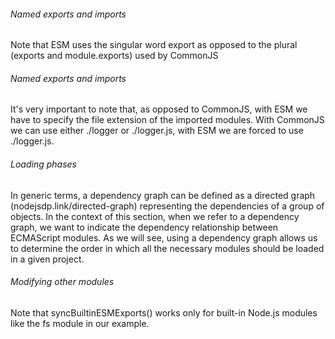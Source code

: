 ###### Named exports and imports

Note that ESM uses the singular word export as opposed to the
plural (exports and module.exports) used by CommonJS

###### Named exports and imports

It's very important to note that, as opposed to CommonJS, with
ESM we have to specify the file extension of the imported modules.
With CommonJS we can use either ./logger or ./logger.js,
with ESM we are forced to use ./logger.js.

###### Loading phases

In generic terms, a dependency graph can be defined as a directed graph (nodejsdp.link/directed-graph) representing the dependencies of a group of objects. In the context of this section, when we refer to a dependency graph, we want to indicate the dependency relationship between ECMAScript modules. As we will see, using a dependency graph allows us to determine the order in which all the necessary modules should be loaded in a given project.

###### Modifying other modules

Note that syncBuiltinESMExports() works only for built-in Node.js modules like the fs module in our example.